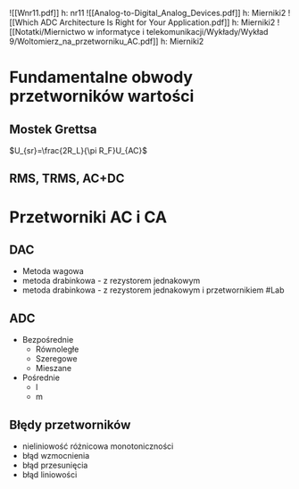![[Wnr11.pdf]] h: nr11
![[Analog-to-Digital_Analog_Devices.pdf]] h: Mierniki2
![[Which ADC Architecture Is Right for Your Application.pdf]] h: Mierniki2
![[Notatki/Miernictwo w informatyce i telekomunikacji/Wykłady/Wykład 9/Woltomierz_na_przetworniku_AC.pdf]] h: Mierniki2



# Fundamentalne obwody przetworników wartości
## Mostek Grettsa
$U_{sr}=\frac{2R_L}{\pi R_F}U_{AC}$

## RMS, TRMS, AC+DC

# Przetworniki AC i CA
## DAC
 - Metoda wagowa
 - metoda drabinkowa - z rezystorem jednakowym
 - metoda drabinkowa - z rezystorem jednakowym i przetwornikiem #Lab 

## ADC
- Bezpośrednie
  - Równoległe
  - Szeregowe 
  - Mieszane
- Pośrednie
  - l
  - m

## Błędy przetworników
- nieliniowość różnicowa monotoniczności
- błąd wzmocnienia
- błąd przesunięcia
- błąd liniowości















